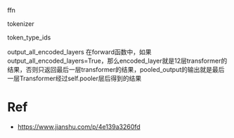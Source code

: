 ffn


tokenizer

token_type_ids


output_all_encoded_layers
在forward函数中，如果output_all_encoded_layers=True，那么encoded_layer就是12层transformer的结果，否则只返回最后一层transformer的结果，pooled_output的输出就是最后一层Transformer经过self.pooler层后得到的结果


# Ref
+ https://www.jianshu.com/p/4e139a3260fd